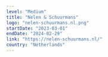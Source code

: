 ```yaml
---
level: "Medium"
title: "Nelen & Schuurmans"
logo: "nelen-schuurmans.nl.png"
startDate: "2023-03-01"
endDate: "2024-02-29"
link: "https://nelen-schuurmans.nl/"
country: "Netherlands"
---
```

